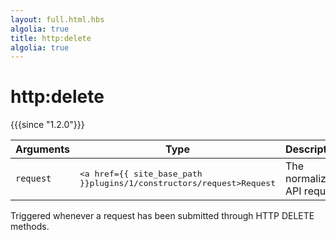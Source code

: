 ```yaml
---
layout: full.html.hbs
algolia: true
title: http:delete
algolia: true
---
```


# http:delete

{{{since "1.2.0"}}}

| Arguments | Type | Description |
|-----------|------|-------------|
| `request` | <pre><a href={{ site_base_path }}plugins/1/constructors/request>Request</a></pre> | The normalized API request |

Triggered whenever a request has been submitted through HTTP DELETE methods.
